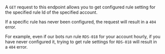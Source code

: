 A `GET` request to this endpoint allows you to get configured rule setting for the specified rule Id of the specified account.

If a specific rule has never been configured, the request will result in a `404` error.

For example, even if our bots run rule `RDS-018` for your account hourly, if you have never configured it, trying to get rule settings for `RDS-018` will result in a `404` error.
